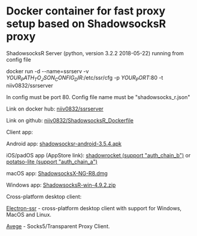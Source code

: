 # Docker container for fast proxy setup based on ShadowsocksR proxy

ShadowsocksR Server (python, version 3.2.2 2018-05-22) running from config file

docker run -d --name=ssrserv -v $YOUR_PATH_TO_JSON_CONFIG_DIR$:/etc/ssr/cfg -p $YOUR_PORT$:80 -t niiv0832/ssrserver

In config must be port 80. Config file name must be "shadowsocks_r.json"

Link on docker hub: <a href="https://hub.docker.com/r/niiv0832/ssrserver">niiv0832/ssrserver</a>

Link on github: <a href="https://www.github.com/niiv0832/ShadowsocksR_Dockerfile">niiv0832/ShadowsocksR_Dockerfile</a>


Client app:

Android app: <a href="https://github.com/shadowsocksrr/shadowsocksr-android/releases/download/3.5.4/shadowsocksr-android-3.5.4.apk">shadowsocksr-android-3.5.4.apk</a>

iOS/padOS app (AppStore link): <a href="https://apps.apple.com/us/app/shadowrocket/id932747118">shadowrocket (support "auth_chain_b")</a> or <a href="https://apps.apple.com/us/app/potatso-lite/id1239860606">potatso-lite (support "auth_chain_a")</a>

macOS app: <a href="https://github.com/qinyuhang/ShadowsocksX-NG-R/releases/download/1.4.4-r8/ShadowsocksX-NG-R8.dmg">ShadowsocksX-NG-R8.dmg</a>

Windows app: <a href="https://github.com/shadowsocksrr/shadowsocksr-csharp/releases/download/4.9.2/ShadowsocksR-win-4.9.2.zip">ShadowsocksR-win-4.9.2.zip</a>

Cross-platform desktop client:

<a href="https://github.com/shadowsocksrr/electron-ssr">Electron-ssr</a> - cross-platform desktop client with support for Windows, MacOS and Linux.

<a href="https://github.com/missdeer/avege/tree/master">Avege</a> - Socks5/Transparent Proxy Client.
